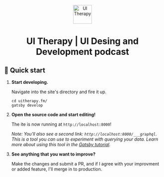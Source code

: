 <p align="center">
  <a href="https://uitherapy.fm/">
    <img alt="UI Therapy" src="https://uitherapy.fm/static/images/logo-round.png" width="60" />
  </a>
</p>
<h1 align="center">
  UI Therapy | UI Desing and Development podcast
</h1>

## 🚀 Quick start

1.  **Start developing.**

    Navigate into the site's directory and fire it up.

    ```shell
    cd uitherapy.fm/
    gatsby develop
    ```

2.  **Open the source code and start editing!**

    The ite is now running at `http://localhost:8000`!

    _Note: You'll also see a second link: _`http://localhost:8000/___graphql`_. This is a tool you can use to experiment with querying your data. Learn more about using this tool in the [Gatsby tutorial](https://www.gatsbyjs.org/tutorial/part-five/#introducing-graphiql)._

3.  **See anything that you want to improve?**

    Make the changes and submit a PR, and if I agree with your improvment or added feature, I'll merge in to production.
